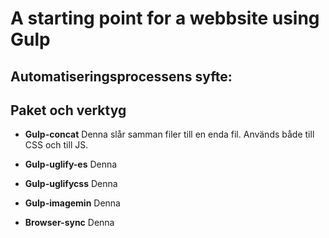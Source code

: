 # A starting point for a webbsite using Gulp

## Automatiseringsprocessens syfte:


## Paket och verktyg
* **Gulp-concat**
Denna slår samman filer till en enda fil. Används både till CSS och till JS. 

* **Gulp-uglify-es**
Denna

* **Gulp-uglifycss**
Denna

* **Gulp-imagemin**
Denna

* **Browser-sync**
Denna
